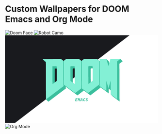 # Custom Wallpapers for DOOM Emacs and Org Mode
 
 ![Doom Face](https://raw.githubusercontent.com/ProbablyPinata/Wallpapers/main/Dracula/DOOM_FACE_DRACULA.png)
 ![Robot Camo](https://raw.githubusercontent.com/ProbablyPinata/Wallpapers/main/DBrand/Robot_Camo.png)
 ![AfterHours](https://raw.githubusercontent.com/ProbablyPinata/Wallpapers/main/After%20Hours/DOOM_AFTER_HOURS.png)
 ![Org Mode](https://raw.githubusercontent.com/ProbablyPinata/Wallpapers/main/Org/ORG_MODE.png)
